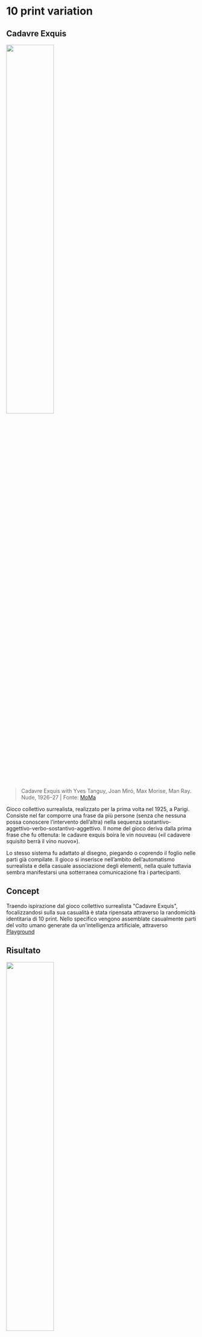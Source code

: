 # 10 print variation

## Cadavre Exquis

<img src="https://github.com/nicolosinatra/digital-experience-archive/blob/95861ed29e298f6a5864274e29e3a50d20dc3f2a/nicolosinatra/img/cadaveri%20squisiti.jpeg" width="50%">  

> Cadavre Exquis with Yves Tanguy, Joan Miró, Max Morise, Man Ray. Nude, 1926–27 | Fonte: [MoMa](https://www.moma.org/collection/works/35701)

Gioco collettivo surrealista, realizzato per la prima volta nel 1925, a Parigi. Consiste nel far comporre una frase da più persone (senza che nessuna possa conoscere l’intervento dell’altra) nella sequenza sostantivo-aggettivo-verbo-sostantivo-aggettivo. Il nome del gioco deriva dalla prima frase che fu ottenuta: le cadavre exquis boira le vin nouveau («il cadavere squisito berrà il vino nuovo»).  

Lo stesso sistema fu adattato al disegno, piegando o coprendo il foglio nelle parti già compilate. Il gioco si inserisce nell’ambito dell’automatismo surrealista e della casuale associazione degli elementi, nella quale tuttavia sembra manifestarsi una sotterranea comunicazione fra i partecipanti.

## Concept

Traendo ispirazione dal gioco collettivo surrealista "Cadavre Exquis", focalizzandosi sulla sua casualità è stata ripensata attraverso la randomicità identitaria di 10 print. Nello specifico vengono assemblate casualmente parti del volto umano generate da un'intelligenza artificiale, attraverso [Playground](https://playgroundai.com/)

## Risultato

<img src="https://github.com/nicolosinatra/digital-experience-archive/blob/0e8f5611ae092980e73f0dc45b1f629fefe792ef/nicolosinatra/10%20print.gif" width="50%">  

> Link allo [Sketch](https://editor.p5js.org/nicolo.sinatra2/sketches/7oBB1GI4n)

